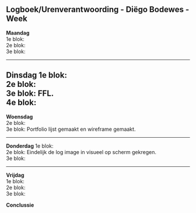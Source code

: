 ## Logboek/Urenverantwoording - Diëgo Bodewes - Week 

**Maandag** 
<br>
1e blok: 
<br> 
2e blok: 
<br>
3e blok: 

---

**Dinsdag**
1e blok:
<br> 
2e blok: 
<br>
3e blok: FFL.
<br>
4e blok:
---


**Woensdag**
<br> 
2e blok: 
<br>
3e blok: Portfolio lijst gemaakt en wireframe gemaakt.

---


**Donderdag** 
1e blok: 
<br> 
2e blok: Eindelijk de log image in visueel op scherm gekregen.
<br>
3e blok: 

---


**Vrijdag**
<br>
1e blok: 
<br> 
2e blok: 
<br>
3e blok: 

**Conclussie**
<br>


